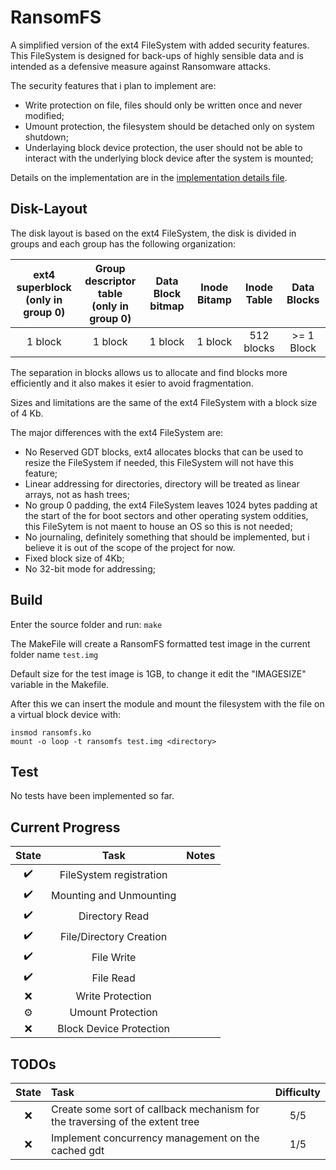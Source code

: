 # RansomFS
A simplified version of the ext4 FileSystem with added security features. This FileSystem is designed for back-ups of highly sensible data and is intended as a defensive measure against Ransomware attacks.

The security features that i plan to implement are:
- Write protection on file, files should only be written once and never modified;
- Umount protection, the filesystem should be detached only on system shutdown;
- Underlaying block device protection, the user should not be able to interact with the underlying block device after the system is mounted;

Details on the implementation are in the [implementation details file](docs/Implemention%20details%20of%20the%20protections.md).

## Disk-Layout

The disk layout is based on the ext4 FileSystem, the disk is divided in groups and each group has the following organization: 

| ext4 superblock <br/> (only in group 0) | Group descriptor table <br/> (only in group 0) | Data Block bitmap | Inode Bitamp | Inode Table | Data Blocks |
|:-:|:-:|:-:|:-:|:-:|:-:|
| 1 block | 1 block | 1 block | 1 block | 512 blocks | >= 1 Block |

The separation in blocks allows us to allocate and find blocks more efficiently and it also makes it esier to avoid fragmentation.

Sizes and limitations are the same of the ext4 FileSystem with a block size of 4 Kb.

The major differences with the ext4 FileSystem are:
- No Reserved GDT blocks, ext4 allocates blocks that can be used to resize the FileSystem if needed, this FileSystem will not have this feature;
- Linear addressing for directories, directory will be treated as linear arrays, not as hash trees;
- No group 0 padding, the ext4 FileSystem leaves 1024 bytes padding at the start of the for boot sectors and other operating system oddities, this FileSytem is not maent to house an OS so this is not needed;
- No journaling, definitely something that should be implemented, but i believe it is out of the scope of the project for now.
- Fixed block size of 4Kb;
- No 32-bit mode for addressing;

## Build

Enter the source folder and run: ```make```

The MakeFile will create a RansomFS formatted test image in the current folder name ```test.img```

Default size for the test image is 1GB, to change it edit the "IMAGESIZE" variable in the Makefile.

After this we can insert the module and mount the filesystem with the file on a virtual block device with:

```
insmod ransomfs.ko
mount -o loop -t ransomfs test.img <directory>
```

## Test

No tests have been implemented so far.

## Current Progress

| State | Task | Notes |
|:-:|:-:|:-:|
| :heavy_check_mark: | FileSystem registration | |
| :heavy_check_mark: | Mounting and Unmounting | |
| :heavy_check_mark: | Directory Read | |
| :heavy_check_mark: | File/Directory Creation | |
| :heavy_check_mark: | File Write | |
| :heavy_check_mark: | File Read | |
| :x: | Write Protection | |
| :gear: | Umount Protection | |
| :x: | Block Device Protection | |

## TODOs

| State | Task | Difficulty |
|:-:|:-|:-:|
|:x:| Create some sort of callback mechanism for the traversing of the extent tree | 5/5 |
|:x:| Implement concurrency management on the cached gdt | 1/5 |
